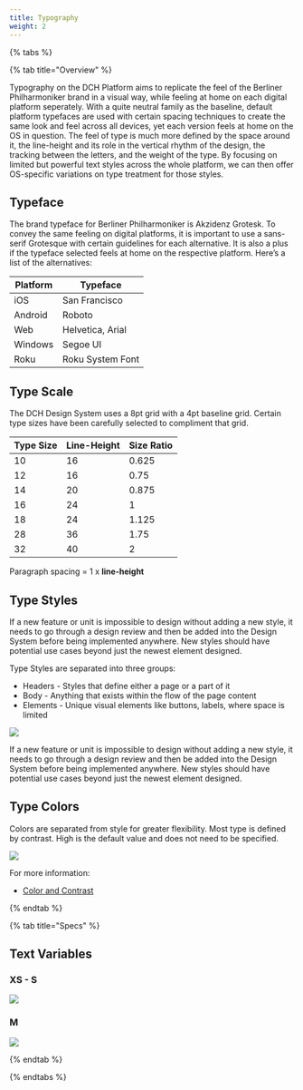 ```yaml
---
title: Typography
weight: 2
---
```


{% tabs %}

{% tab title="Overview" %}

Typography on the DCH Platform aims to replicate the feel of the Berliner Philharmoniker brand in a visual way, while feeling at home on each digital platform seperately. With a quite neutral family as the baseline, default platform typefaces are used with certain spacing techniques to create the same look and feel across all devices, yet each version feels at home on the OS in question. 
The feel of type is much more defined by the space around it, the line-height and its role in the vertical rhythm of the design, the tracking between the letters, and the weight of the type. By focusing on limited but powerful text styles across the whole platform, we can then offer OS-specific variations on type treatment for those styles.

## Typeface

The brand typeface for Berliner Philharmoniker is Akzidenz Grotesk. To convey the same feeling on digital platforms, it is important to use a sans-serif Grotesque with certain guidelines for each alternative. It is also a plus if the typeface selected feels at home on the respective platform. Here’s a list of the alternatives:

| Platform | Typeface         |
| -------- | ---------------- |
| iOS      | San Francisco    |
| Android  | Roboto           |
| Web      | Helvetica, Arial |
| Windows  | Segoe UI         |
| Roku     | Roku System Font |


## Type Scale

The DCH Design System uses a 8pt grid with a 4pt baseline grid. Certain type sizes have been carefully selected to compliment that grid. 

| Type Size | Line-Height | Size Ratio |
| --------- | ----------- | ---------- |
| 10        | 16          | 0.625      |
| 12        | 16          | 0.75       |
| 14        | 20          | 0.875      |
| 16        | 24          | 1          |
| 18        | 24          | 1.125      |
| 28        | 36          | 1.75       |
| 32        | 40          | 2          |

Paragraph spacing = 1 x **line-height**


## Type Styles


If a new feature or unit is impossible to design without adding a new style, it needs to go through a design review and then be added into the Design System before being implemented anywhere. New styles should have potential use cases beyond just the newest element designed.

Type Styles are separated into three groups:

* Headers - Styles that define either a page or a part of it
* Body - Anything that exists within the flow of the page content
* Elements - Unique visual elements like buttons, labels, where space is limited

[![](/assets/images/typography/type-styles.png)](https://zpl.io/VQoOXek)

If a new feature or unit is impossible to design without adding a new style, it needs to go through a design review and then be added into the Design System before being implemented anywhere. New styles should have potential use cases beyond just the newest element designed.


## Type Colors

Colors are separated from style for greater flexibility. Most type is defined by contrast. High is the default value and does not need to be specified.

![](/assets/images/typography/type-colors.png)

For more information:
* [Color and Contrast](/design/style/color)

{% endtab %}

{% tab title="Specs" %}

## Text Variables

### XS - S

[![](/assets/images/typography/type-styles.png)](https://zpl.io/VQoOXek)


### M

[![](/assets/images/typography/type-styles-m.png)](https://zpl.io/bl1vqre)


{% endtab %}

{% endtabs %}





